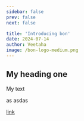 ```yaml
---
sidebar: false
prev: false
next: false

title: 'Introducing bon'
date: 2024-07-14
author: Veetaha
image: /bon-logo-medium.png
---
```


## My heading one

My text

as
asdas



<!-- more -->

[link](thisdot.co)
